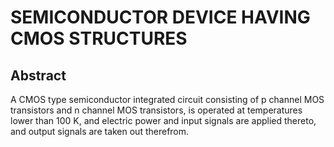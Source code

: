 # SEMICONDUCTOR DEVICE HAVING CMOS STRUCTURES

## Abstract
A CMOS type semiconductor integrated circuit consisting of p channel MOS transistors and n channel MOS transistors, is operated at temperatures lower than 100 K, and electric power and input signals are applied thereto, and output signals are taken out therefrom.